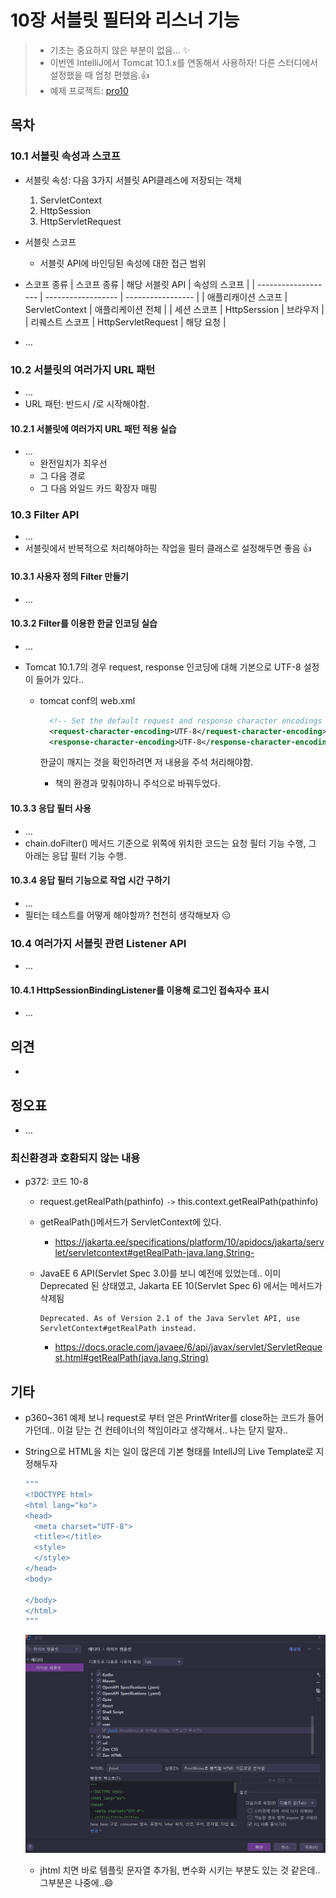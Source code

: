 # 10장 서블릿 필터와 리스너 기능

> * 기초는 중요하지 않은 부분이 없음... ✨
> * 이번엔 IntelliJ에서 Tomcat 10.1.x를 연동해서 사용하자! 다른 스터디에서 설정했을 때 엄청 편했음.👍
> * 예제 프로젝트: [pro10](pro10)



## 목차

### 10.1 서블릿 속성과 스코프

* 서블릿 속성: 다음 3가지 서블릿 API클레스에 저장되는 객체

  1. ServletContext
  2. HttpSession
  3. HttpServletRequest

  

* 서블릿 스코프
  * 서블릿 API에 바인딩된 속성에 대한 접근 범위

* 스코프 종류
  | 스코프 종류         | 해당 서블릿 API    | 속성의 스코프     |
  | ------------------- | ------------------ | ----------------- |
  | 애플리캐이션 스코프 | ServletContext     | 애플리케이션 전체 |
  | 세션 스코프         | HttpSerssion       | 브라우저          |
  | 리퀘스트 스코프     | HttpServletRequest | 해당 요청         |

* ...



### 10.2 서블릿의 여러가지 URL 패턴

* ...
* URL 패턴: 반드시 /로 시작해야함.



#### 10.2.1 서블릿에 여러가지 URL 패턴 적용 실습

* ...
  * 완전일치가 최우선
  * 그 다음 경로
  * 그 다음 와일드 카드 확장자 매핑



### 10.3 Filter API

* ...
* 서블릿에서 반복적으로 처리해야하는 작업을 필터 클래스로 설정해두면 좋음 👍



#### 10.3.1 사용자 정의 Filter 만들기

* ...



#### 10.3.2 Filter를 이용한 한글 인코딩 실습

* ...

* Tomcat 10.1.7의 경우 request, response 인코딩에 대해 기본으로 UTF-8 설정이 들어가 있다..

  * tomcat conf의 web.xml

    ```xml
      <!-- Set the default request and response character encodings to UTF-8.   -->
      <request-character-encoding>UTF-8</request-character-encoding>
      <response-character-encoding>UTF-8</response-character-encoding>
    ```

    한글이 깨지는 것을 확인하려면 저 내용을 주석 처리해야함.

    * 책의 환경과 맞춰야하니 주석으로 바꿔두었다.



#### 10.3.3 응답 필터 사용

* ...
* chain.doFilter() 메서드 기준으로 위쪽에 위치한 코드는 요청 필터 기능 수행, 그 아래는 응답 필터 기능 수행.



#### 10.3.4 응답 필터 기능으로 작업 시간 구하기

* ...
* 필터는 테스트를 어떻게 해야할까? 천천히 생각해보자 😑



### 10.4 여러가지 서블릿 관련 Listener API

* ...

  

#### 10.4.1 HttpSessionBindingListener를 이용해 로그인 접속자수 표시

* ...











## 의견

* 

  

## 정오표

* ...







### 최신환경과 호환되지 않는 내용

* p372: 코드 10-8

  * request.getRealPath(pathinfo) `->` this.context.getRealPath(pathinfo)

  * getRealPath()메서드가 ServletContext에 있다.

    * https://jakarta.ee/specifications/platform/10/apidocs/jakarta/servlet/servletcontext#getRealPath-java.lang.String-

  * JavaEE 6 API(Servlet Spec 3.0)를 보니 예전에 있었는데.. 이미 Deprecated 된 상태였고, Jakarta EE 10(Servlet Spec 6) 에서는 메서드가 삭제됨

    ```
    Deprecated. As of Version 2.1 of the Java Servlet API, use ServletContext#getRealPath instead.
    ```

    * https://docs.oracle.com/javaee/6/api/javax/servlet/ServletRequest.html#getRealPath(java.lang.String)



## 기타

* p360~361 예제 보니 request로 부터 얻은 PrintWriter를 close하는 코드가 들어가던데.. 이걸 닫는 건 컨테이너의 책임이라고 생각해서.. 나는 닫지 말자..

* String으로 HTML을 치는 일이 많은데 기본 형태를 IntellJ의 Live Template로 지정해두자

  ```java
  """
  <!DOCTYPE html>
  <html lang="ko">
  <head>
    <meta charset="UTF-8">
    <title></title>
    <style>   
    </style>
  </head>
  <body>
    
  </body>
  </html>
  """
  ```

  ![image-20230306031402963](doc-resources/image-20230306031402963.png)

  * jhtml 치면 바로 템플릿 문자열 추가됨, 변수화 시키는 부분도 있는 것 같은데.. 그부분은 나중에..😄

